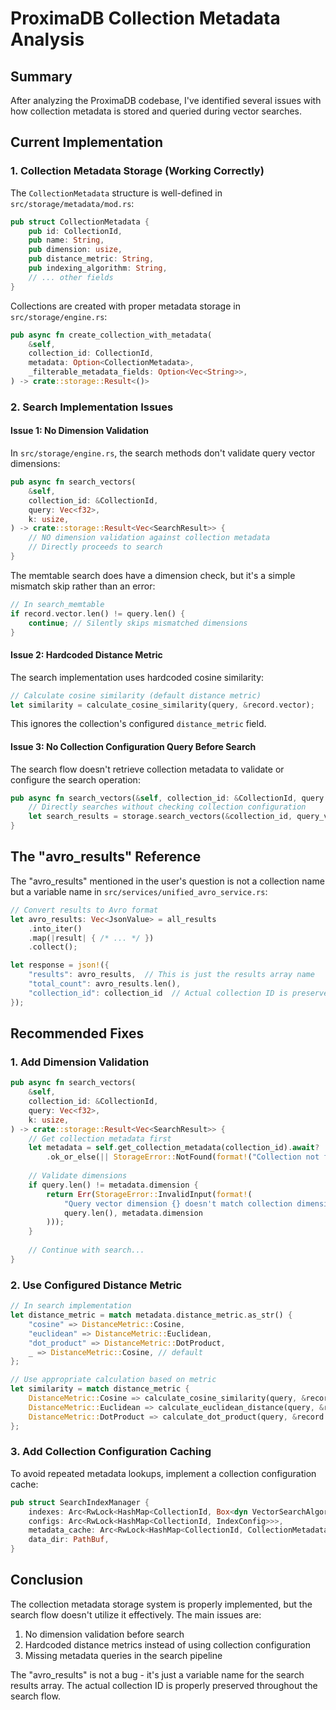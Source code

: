 # ProximaDB Collection Metadata Analysis

## Summary

After analyzing the ProximaDB codebase, I've identified several issues with how collection metadata is stored and queried during vector searches.

## Current Implementation

### 1. Collection Metadata Storage (Working Correctly)

The `CollectionMetadata` structure is well-defined in `src/storage/metadata/mod.rs`:

```rust
pub struct CollectionMetadata {
    pub id: CollectionId,
    pub name: String,
    pub dimension: usize,
    pub distance_metric: String,
    pub indexing_algorithm: String,
    // ... other fields
}
```

Collections are created with proper metadata storage in `src/storage/engine.rs`:

```rust
pub async fn create_collection_with_metadata(
    &self,
    collection_id: CollectionId,
    metadata: Option<CollectionMetadata>,
    _filterable_metadata_fields: Option<Vec<String>>,
) -> crate::storage::Result<()>
```

### 2. Search Implementation Issues

#### Issue 1: No Dimension Validation

In `src/storage/engine.rs`, the search methods don't validate query vector dimensions:

```rust
pub async fn search_vectors(
    &self,
    collection_id: &CollectionId,
    query: Vec<f32>,
    k: usize,
) -> crate::storage::Result<Vec<SearchResult>> {
    // NO dimension validation against collection metadata
    // Directly proceeds to search
}
```

The memtable search does have a dimension check, but it's a simple mismatch skip rather than an error:

```rust
// In search_memtable
if record.vector.len() != query.len() {
    continue; // Silently skips mismatched dimensions
}
```

#### Issue 2: Hardcoded Distance Metric

The search implementation uses hardcoded cosine similarity:

```rust
// Calculate cosine similarity (default distance metric)
let similarity = calculate_cosine_similarity(query, &record.vector);
```

This ignores the collection's configured `distance_metric` field.

#### Issue 3: No Collection Configuration Query Before Search

The search flow doesn't retrieve collection metadata to validate or configure the search operation:

```rust
pub async fn search_vectors(&self, collection_id: &CollectionId, query: Vec<f32>, k: usize) {
    // Directly searches without checking collection configuration
    let search_results = storage.search_vectors(&collection_id, query_vector, top_k).await?;
}
```

## The "avro_results" Reference

The "avro_results" mentioned in the user's question is not a collection name but a variable name in `src/services/unified_avro_service.rs`:

```rust
// Convert results to Avro format
let avro_results: Vec<JsonValue> = all_results
    .into_iter()
    .map(|result| { /* ... */ })
    .collect();

let response = json!({
    "results": avro_results,  // This is just the results array name
    "total_count": avro_results.len(),
    "collection_id": collection_id  // Actual collection ID is preserved
});
```

## Recommended Fixes

### 1. Add Dimension Validation

```rust
pub async fn search_vectors(
    &self,
    collection_id: &CollectionId,
    query: Vec<f32>,
    k: usize,
) -> crate::storage::Result<Vec<SearchResult>> {
    // Get collection metadata first
    let metadata = self.get_collection_metadata(collection_id).await?
        .ok_or_else(|| StorageError::NotFound(format!("Collection not found: {}", collection_id)))?;
    
    // Validate dimensions
    if query.len() != metadata.dimension {
        return Err(StorageError::InvalidInput(format!(
            "Query vector dimension {} doesn't match collection dimension {}",
            query.len(), metadata.dimension
        )));
    }
    
    // Continue with search...
}
```

### 2. Use Configured Distance Metric

```rust
// In search implementation
let distance_metric = match metadata.distance_metric.as_str() {
    "cosine" => DistanceMetric::Cosine,
    "euclidean" => DistanceMetric::Euclidean,
    "dot_product" => DistanceMetric::DotProduct,
    _ => DistanceMetric::Cosine, // default
};

// Use appropriate calculation based on metric
let similarity = match distance_metric {
    DistanceMetric::Cosine => calculate_cosine_similarity(query, &record.vector),
    DistanceMetric::Euclidean => calculate_euclidean_distance(query, &record.vector),
    DistanceMetric::DotProduct => calculate_dot_product(query, &record.vector),
};
```

### 3. Add Collection Configuration Caching

To avoid repeated metadata lookups, implement a collection configuration cache:

```rust
pub struct SearchIndexManager {
    indexes: Arc<RwLock<HashMap<CollectionId, Box<dyn VectorSearchAlgorithm>>>>,
    configs: Arc<RwLock<HashMap<CollectionId, IndexConfig>>>,
    metadata_cache: Arc<RwLock<HashMap<CollectionId, CollectionMetadata>>>, // Add this
    data_dir: PathBuf,
}
```

## Conclusion

The collection metadata storage system is properly implemented, but the search flow doesn't utilize it effectively. The main issues are:

1. No dimension validation before search
2. Hardcoded distance metrics instead of using collection configuration
3. Missing metadata queries in the search pipeline

The "avro_results" is not a bug - it's just a variable name for the search results array. The actual collection ID is properly preserved throughout the search flow.